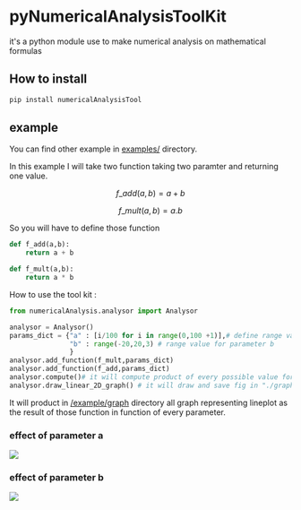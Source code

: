 # pyNumericalAnalysisToolKit
it's a python module use to make numerical analysis on mathematical formulas


## How to install 

```bash
pip install numericalAnalysisTool
```

## example 

You can find other example in [examples/](examples/) directory.

In this example I will take two function taking two paramter and returning one value. 

```math
f\_add(a,b) = a + b
```

```math
f\_mult(a,b) = a.b
```

So you will have to define those function 

```python 
def f_add(a,b):
    return a + b

def f_mult(a,b):
    return a * b
```

How to use the tool kit : 

```python
from numericalAnalysis.analysor import Analysor

analysor = Analysor()
params_dict = {"a" : [i/100 for i in range(0,100 +1)],# define range value for your parameter a
               "b" : range(-20,20,3) # range value for parameter b
               }
analysor.add_function(f_mult,params_dict)
analysor.add_function(f_add,params_dict)
analysor.compute()# it will compute product of every possible value for a and b gived before
analysor.draw_linear_2D_graph() # it will draw and save fig in "./graph" directory
```

It will product in [/example/graph]() directory all graph representing lineplot as the result of those function in function of every parameter.

### effect of parameter a 
![](examples/graph/scoring_function_multiplication_score_function_addition_a.png)

### effect of parameter b 

![](examples/graph/scoring_function_multiplication_score_function_addition_b.png)


